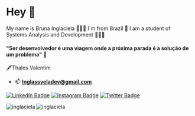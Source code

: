 # Hey 👋

My name is Bruna Inglaciela 🙅🏽‍♀️ I`m from Brazil 🔰
I am a student of Systems Analysis and Development 👩🏾‍💻

#### "Ser desenvolvedor é uma viagem onde a próxima parada é a solução de um problema" 🧠

🖋Thales Valentim


- 📫  **Inglassyeladev@gmail.com**

[![LinkedIn Badge](https://img.shields.io/badge/-Bruna%20Inglaciela-pink?style=flat-square&labelColor=pink&logo=linkedin&logoColor=black&link=linkedin.com/in/bruna-inglaciela-071190208r)](linkedin.com/in/bruna-inglaciela-071190208)
[![Instagram Badge](https://img.shields.io/badge/-@developernav-pink?style=flat-square&labelColor=pink&logo=instagram&logoColor=black&link=https://www.instagram.com/developernav/)](https://www.instagram.com/developernav/)
[![Twitter Badge](https://img.shields.io/badge/-@InglacielaBruna-pink?style=flat-square&labelColor=pink&logo=twitter&logoColor=black&link=https://twitter.com/InglacielaBruna)](https://twitter.com/InglacielaBruna)

<img align = "center" src = "https://github-readme-stats.vercel.app/api?username=inglaciela&show_icons=true&locale=en" alt = "inglaciela" />

<img align = "left" src = "https://github-readme-stats.vercel.app/api/top-langs?username=inglaciela&show_icons=true&locale=en&layout=compact" alt = "inglaciela" />






